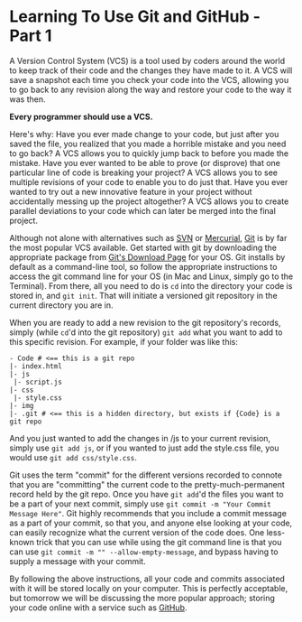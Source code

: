 # Learning To Use Git and GitHub - Part 1

A Version Control System (VCS) is a tool used by coders around the world to keep track of their code and the changes they have made to it. A VCS will save a snapshot each time you check your code into the VCS, allowing you to go back to any revision along the way and restore your code to the way it was then. 

**Every programmer should use a VCS.**

Here's why: Have you ever made change to your code, but just after you saved the file, you realized that you made a horrible mistake and you need to go back? A VCS allows you to quickly jump back to before you made the mistake. Have you ever wanted to be able to prove (or disprove) that one particular line of code is breaking your project? A VCS allows you to see multiple revisions of your code to enable you to do just that. Have you ever wanted to try out a new innovative feature in your project without accidentally messing up the project altogether? A VCS allows you to create parallel deviations to your code which can later be merged into the final project.

Although not alone with alternatives such as [SVN][1] or [Mercurial][2], [Git][3] is by far the most popular VCS available. 
Get started with git by downloading the appropriate package from [Git's Download Page][4] for your OS. Git installs by default as a command-line tool, so follow the appropriate instructions to access the git command line for your OS (in Mac and Linux, simply go to the Terminal). From there, all you need to do is `cd` into the directory your code is stored in, and `git init`. That will initiate a versioned git repository in the current directory you are in.

When you are ready to add a new revision to the git repository's records, simply (while `cd`'d into the git repository) `git add` what you want to add to this specific revision. For example, if your folder was like this:

    - Code # <== this is a git repo
    |- index.html
    |- js
     |- script.js
    |- css
     |- style.css
    |- img
    |- .git # <== this is a hidden directory, but exists if {Code} is a git repo

And you just wanted to add the changes in /js to your current revision, simply use `git add js`, or if you wanted to just add the style.css file, you would use `git add css/style.css`. 

Git uses the term "commit" for the different versions recorded to connote that you are "committing" the current code to the pretty-much-permanent record held by the git repo. Once you have `git add`'d the files you want to be a part of your next commit, simply use `git commit -m "Your Commit Message Here"`. Git highly recommends that you include a commit message as a part of your commit, so that you, and anyone else looking at your code, can easily recognize what the current version of the code does. One less-known trick that you can use while using the git command line is that you can use `git commit -m "" --allow-empty-message`, and bypass having to supply a message with your commit.


By following the above instructions, all your code and commits associated with it will be stored locally on your computer. This is perfectly acceptable, but tomorrow we will be discussing the more popular approach; storing your code online with a service such as [GitHub][5].

[1]:http://subversion.tigris.org
[2]:http://mercurial.selenic.com
[3]:http://git-scm.com
[4]:http://git-scm.com/downloads
[5]:https://github.com